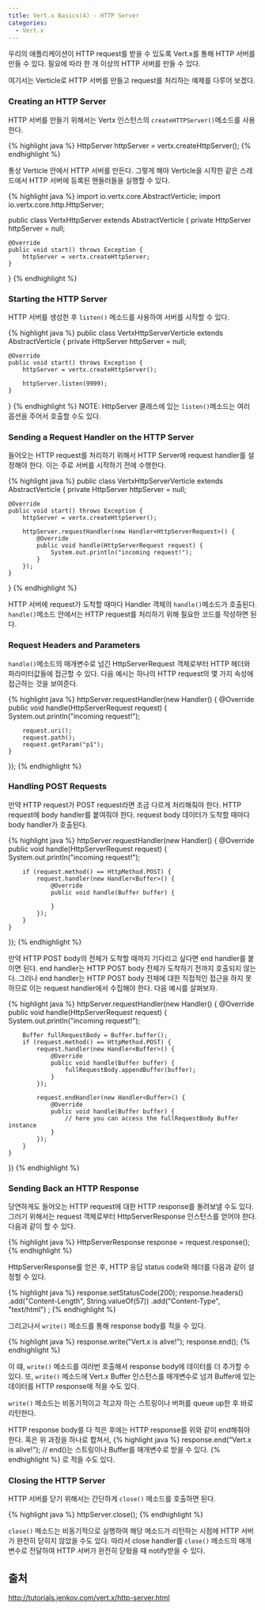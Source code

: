 ```yaml
---
title: Vert.x Basics(4) - HTTP Server
categories: 
  - Vert.x
---
```


우리의 애플리케이션이 HTTP request를 받을 수 있도록 Vert.x를 통해 HTTP 서버를 만들 수 있다. 필요에 따라 한 개 이상의 HTTP 서버를 만들 수 있다.

여기서는 Verticle로 HTTP 서버를 만들고 request를 처리하는 예제를 다루어 보겠다.

### Creating an HTTP Server
HTTP 서버를 만들기 위해서는 Vertx 인스턴스의 `createHTTPServer()`메소드를 사용한다.

{% highlight java %}
HttpServer httpServer = vertx.createHttpServer();
{% endhighlight %}

통상 Verticle 안에서 HTTP 서버를 만든다. 그렇게 해야 Verticle을 시작한 같은 스레드에서 HTTP 서버에 등록된 핸들러들을 실행할 수 있다.

{% highlight java %}
import io.vertx.core.AbstractVerticle;
import io.vertx.core.http.HttpServer;

public class VertxHttpServer extends AbstractVerticle {
    private HttpServer httpServer = null;

    @Override
    public void start() throws Exception {
        httpServer = vertx.createHttpServer;
    }
}
{% endhighlight %}

### Starting the HTTP Server
HTTP 서버를 생성한 후 `listen()` 메소드를 사용하여 서버를 시작할 수 있다.

{% highlight java %}
public class VertxHttpServerVerticle extends AbstractVerticle {
    private HttpServer httpServer = null;

    @Override
    public void start() throws Exception {
        httpServer = vertx.createHttpServer();

        httpServer.listen(9999);
    }
}
{% endhighlight %}
NOTE: HttpServer 클래스에 있는 `listen()`메소드는 여러 옵션을 주어서 호출할 수도 있다.

### Sending a Request Handler on the HTTP Server
들어오는 HTTP request를 처리하기 위해서 HTTP Server에 request handler를 설정해야 한다. 이는 주로 서버를 시작하기 전에 수행한다.

{% highlight java %}
public class VertxHttpServerVerticle extends AbstractVerticle {
    private HttpServer httpServer = null;

    @Override
    public void start() throws Exception {
        httpServer = vertx.createHttpServer();

        httpServer.requestHandler(new Handler<HttpServerRequest>() {
            @Override
            public void handle(HttpServerRequest request) {
                System.out.println("incoming request!");
            }
        });
    }
}
{% endhighlight %}

HTTP 서버에 request가 도착할 때마다 Handler 객체의 `handle()`메소드가 호출된다. `handle()`메소드 안에서는 HTTP request를 처리하기 위해 필요한 코드를 작성하면 된다.

### Request Headers and Parameters
`handle()`메소드의 매개변수로 넘긴 HttpServerRequest 객체로부터 HTTP 헤더와 파라미터값들에 접근할 수 있다.
다음 예시는 하나의 HTTP request의 몇 가지 속성에 접근하는 것을 보여준다.

{% highlight java %}
httpServer.requestHandler(new Handler<HttpServerRequest>() {
    @Override
    public void handle(HttpServerRequest request) {
        System.out.println("incoming request!");

        request.uri();
        request.path();
        request.getParam("p1");
    }
});
{% endhighlight %}

### Handling POST Requests
만약 HTTP request가 POST request라면 조금 다르게 처리해줘야 한다. HTTP request에 body handler를 붙여줘야 한다. request body 데이터가 도착할 때마다 body handler가 호출된다.

{% highlight java %}
httpServer.requestHandler(new Handler<HttpServerRequest>() {
    @Override
    public void handle(HttpServerRequest request) {
        System.out.println("incoming request!");

        if (request.method() == HttpMethod.POST) {
            request.handler(new Handler<Buffer>() {
                @Override
                public void handle(Buffer buffer) {

                }
            });
        }
    }
});
{% endhighlight %}

만약 HTTP POST body의 전체가 도착할 때까지 기다리고 싶다면 end handler를 붙이면 된다. end handler는 HTTP POST body 전체가 도착하기 전까지 호출되지 않는다. 그러나 end handler는 HTTP POST body 전체에 대한 직접적인 접근을 하지 못하므로 이는 request handler에서 수집해야 한다. 다음 예시를 살펴보자.

{% highlight java %}
httpServer.requestHandler(new Handler<HttpServerRequest>() {
    @Override
    public void handle(HttpServerRequest request) {
        System.out.println("incoming request!");

        Buffer fullRequestBody = Buffer.buffer();
        if (request.method() == HttpMethod.POST) {
            request.handler(new Handler<Buffer>() {
                @Override
                public void handle(Buffer buffer) {
                    fullRequestBody.appendBuffer(buffer);
                }
            });

            request.endHandler(new Handler<Buffer>() {
                @Override
                public void handle(Buffer buffer) {
                    // here you can access the fullRequestBody Buffer instance
                }
            });
        }
    }
})
{% endhighlight %}

### Sending Back an HTTP Response
당연하게도 들어오는 HTTP request에 대한 HTTP response를 돌려보낼 수도 있다. 그러기 위해서는 request 객체로부터 HttpServerResponse 인스턴스를 얻어야 한다.
다음과 같이 할 수 있다.

{% highlight java %}
HttpServerResponse response = request.response();
{% endhighlight %}

HttpServerResponse를 얻은 후, HTTP 응답 status code와 헤더를 다음과 같이 설정할 수 있다.

{% highlight java %}
response.setStatusCode(200);
response.headers()
    .add("Content-Length", String.valueOf(57))
    .add("Content-Type", "text/html")
;
{% endhighlight %}

그리고나서 `write()` 메소드를 통해 response body를 적을 수 있다.

{% highlight java %}
response.write("Vert.x is alive!");
response.end();
{% endhighlight %}

이 떄, `write()` 메소드를 여러번 호출해서 response body에 데이터를 더 추가할 수 있다. 또, `write()` 메소드에 Vert.x Buffer 인스턴스를 매개변수로 넘겨 Buffer에 있는 데이터를 HTTP response에 적을 수도 있다.

`write()` 메소드는 비동기적이고 적고자 하는 스트링이나 버퍼를 queue up한 후 바로 리턴한다.

HTTP response body를 다 적은 후에는 HTTP response를 위와 같이 end해줘야 한다. 혹은 위 과정을 하나로 합쳐서,
{% highlight java %}
response.end("Vert.x is alive!");   // end()는 스트링이나 Buffer를 매개변수로 받을 수 있다.
{% endhighlight %}
로 적을 수도 있다.

### Closing the HTTP Server
HTTP 서버를 닫기 위해서는 간단하게 `close()` 메소드를 호출하면 된다.

{% highlight java %}
httpServer.close();
{% endhighlight %}

`close()` 메소드는 비동기적으로 실행하여 해당 메소드가 리턴하는 시점에 HTTP 서버가 완전히 닫히지 않았을 수도 있다. 따라서 close handler를 `close()` 메소드의 매개변수로 전달하여 HTTP 서버가 완전히 닫혔을 때 notify받을 수 있다.

## 출처
http://tutorials.jenkov.com/vert.x/http-server.html